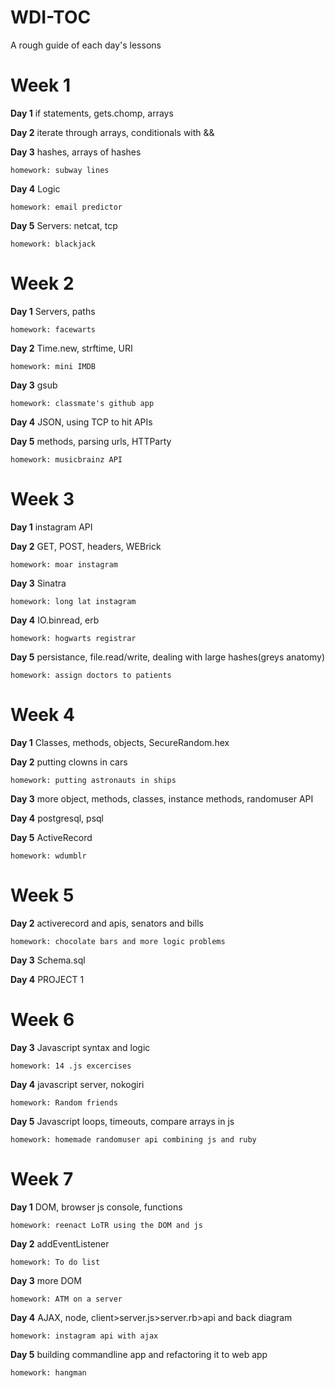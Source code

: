 
WDI-TOC
=======

A rough guide of each day's lessons

Week 1
======

  **Day 1**
  if statements, gets.chomp, arrays
  
  **Day 2**
  iterate through arrays, conditionals with &&
    
  **Day 3**
  hashes, arrays of hashes
    
    homework: subway lines
    
  **Day 4**
  Logic
  
    homework: email predictor
    
  **Day 5**
  Servers: netcat, tcp
    
    homework: blackjack

Week 2
======

  **Day 1**
  Servers, paths
    
    homework: facewarts
    
  **Day 2**
  Time.new, strftime, URI
    
    homework: mini IMDB
    
  **Day 3**
  gsub
    
    homework: classmate's github app
    
  **Day 4**
  JSON, using TCP to hit APIs
    
  **Day 5**
  methods, parsing urls, HTTParty
    
    homework: musicbrainz API
    
Week 3
======

  **Day 1**
  instagram API
  
  **Day 2**
  GET, POST, headers, WEBrick
    
    homework: moar instagram
    
  **Day 3**
  Sinatra
    
    homework: long lat instagram
    
  **Day 4**
  IO.binread, erb
    
    homework: hogwarts registrar
  
  **Day 5**
  persistance, file.read/write, dealing with large hashes(greys anatomy)
    
    homework: assign doctors to patients

Week 4
======

  **Day 1**
  Classes, methods, objects, SecureRandom.hex
  
  **Day 2**
  putting clowns in cars
    
    homework: putting astronauts in ships
    
  **Day 3**
  more object, methods, classes, instance methods, randomuser API
  
  **Day 4**
  postgresql, psql
  
  **Day 5**
  ActiveRecord
    
    homework: wdumblr
    
Week 5
======

  **Day 2**
  activerecord and apis, senators and bills
    
    homework: chocolate bars and more logic problems
    
  **Day 3**
  Schema.sql
  
  **Day 4**
  PROJECT 1
  
Week 6
======

  **Day 3**
  Javascript syntax and logic
    
    homework: 14 .js excercises 
    
  **Day 4**
  javascript server, nokogiri
    
    homework: Random friends
    
  **Day 5**
  Javascript loops, timeouts, compare arrays in js
    
    homework: homemade randomuser api combining js and ruby
    
Week 7
======

  **Day 1**
  DOM, browser js console, functions
    
    homework: reenact LoTR using the DOM and js
    
  **Day 2**
  addEventListener
    
    homework: To do list
    
  **Day 3**
  more DOM
    
    homework: ATM on a server
    
  **Day 4**
  AJAX, node, client>server.js>server.rb>api and back diagram
    
    homework: instagram api with ajax
    
  **Day 5**
  building commandline app and refactoring it to web app
    
    homework: hangman
    
  
  
